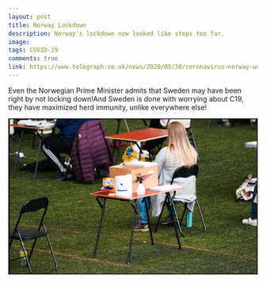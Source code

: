 ```yaml
---
layout: post
title: Norway Lockdown
description: Norway's lockdown now looked like steps too far.
image: 
tags: COVID-19
comments: true
link: https://www.telegraph.co.uk/news/2020/05/30/coronavirus-norway-wonders-should-have-like-sweden/
---
```

Even the Norwegian Prime Minister admits that Sweden may have been right
by not locking down!And Sweden is done with worrying about C19, they
have maximized herd immunity, unlike everywhere else!

![](/../../assets/images/post-images/norway/67e56c4571f4e8c97472ae0430cfc379.jpg)
